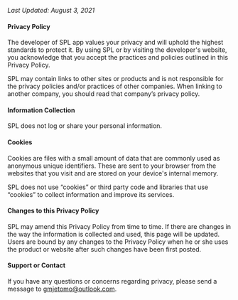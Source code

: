 _Last Updated: August 3, 2021_

#### Privacy Policy
The developer of SPL app values your privacy and will uphold the highest standards to protect it. By using SPL or by visiting the developer's website, you acknowledge that you accept the practices and policies outlined in this Privacy Policy.

SPL may contain links to other sites or products and is not responsible for the privacy policies and/or practices of other companies. When linking to another company, you should read that company’s privacy policy.

#### Information Collection
SPL does not log or share your personal information.

#### Cookies
Cookies are files with a small amount of data that are commonly used as anonymous unique identifiers. These are sent to your browser from the websites that you visit and are stored on your device's internal memory.

SPL does not use “cookies” or third party code and libraries that use “cookies” to collect information and improve its services.

#### Changes to this Privacy Policy
SPL may amend this Privacy Policy from time to time. If there are changes in the way the information is collected and used, this page will be updated. Users are bound by any changes to the Privacy Policy when he or she uses the product or website after such changes have been first posted.

#### Support or Contact
If you have any questions or concerns regarding privacy, please send a message to gmjetomo@outlook.com.
